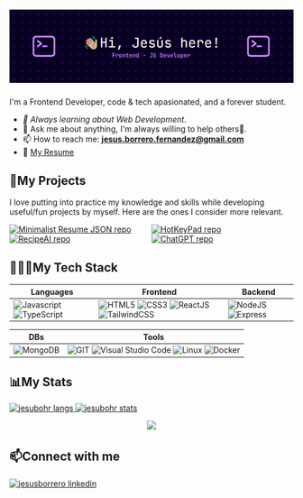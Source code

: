 # ![](./assets/jesubohr-banner.png)
I'm a Frontend Developer, code & tech apasionated, and a forever student.
- *🌱 Always learning about Web Development.*
- 💬 Ask me about anything, I'm always willing to help others🤗.
- 📫 How to reach me: **jesus.borrero.fernandez@gmail.com**
- 📎 [My Resume](https://resume.jesubohrdev.com)

## 🚀My Projects
I love putting into practice my knowledge and skills while developing useful/fun projects by myself. Here are the ones I consider more relevant.

<div style="display: grid; grid-template-columns: 50% 50%; margin-bottom: 1rem;">
  <a href="https://github.com/jesubohr/minimal-json-resume">
    <img align="top" src="https://github-readme-stats.vercel.app/api/pin/?username=jesubohr&repo=minimal-json-resume&theme=aura" alt="Minimalist Resume JSON repo" />
  </a>
  <a href="https://github.com/jesubohr/hotkeypad">
    <img align="top" src="https://github-readme-stats.vercel.app/api/pin/?username=jesubohr&repo=hotkeypad&theme=aura" alt="HotKeyPad repo" />
  </a>
  <a href="https://github.com/jesubohr/RecipeAI">
    <img align="top" src="https://github-readme-stats.vercel.app/api/pin/?username=jesubohr&repo=recipeai&theme=aura" alt="RecipeAI repo" />
  </a>
  <a href="https://github.com/jesubohr/ChatGPT">
    <img align="top" src="https://github-readme-stats.vercel.app/api/pin/?username=jesubohr&repo=chatgpt&theme=aura" alt="ChatGPT repo" />
  </a>
</div>


## 👨🏻‍💻My Tech Stack
| Languages | Frontend | Backend |
| --------- | -------- | ------- |
| ![Javascript](https://img.shields.io/badge/javascript-282c34.svg?style=for-the-badge&logo=javascript) ![TypeScript](https://img.shields.io/badge/typescript-222.svg?style=for-the-badge&logo=typescript) | ![HTML5](https://img.shields.io/badge/html-e54d26.svg?style=for-the-badge&logo=html5&logoColor=white) ![CSS3](https://img.shields.io/badge/css-0070ba.svg?style=for-the-badge&logo=css3) ![ReactJS](https://img.shields.io/badge/reactjs-282c34.svg?style=for-the-badge&logo=react) ![TailwindCSS](https://img.shields.io/badge/tailwindcss-0c98df.svg?style=for-the-badge&logo=tailwindcss&logoColor=white) | ![NodeJS](https://img.shields.io/badge/nodejs-026e00.svg?style=for-the-badge&logo=nodedotjs&logoColor=white) ![Express](https://img.shields.io/badge/express-222.svg?style=for-the-badge&logo=express&logoColor=white) |

| DBs | Tools |
| --- | ----- |
| ![MongoDB](https://img.shields.io/badge/mongodb-222.svg?style=for-the-badge&logo=mongodb) | ![GIT](https://img.shields.io/badge/git-f25a40.svg?style=for-the-badge&logo=git&logoColor=white) ![Visual Studio Code](https://img.shields.io/badge/vs%20code-222.svg?style=for-the-badge&logo=visual-studio-code&logoColor=0078d7) ![Linux](https://img.shields.io/badge/linux-ffb200.svg?style=for-the-badge&logo=linux&logoColor=222) ![Docker](https://img.shields.io/badge/docker-1C95D0.svg?style=for-the-badge&logo=docker&logoColor=white) |


## 📊My Stats
<p>
  <a href="https://github.com/jesubohr/jesubohr">
    <img src="https://github-readme-stats.vercel.app/api/top-langs?username=jesubohr&show_icons=true&theme=aura&layout=compact&hide=elixir,java,jupyter%20notebook" alt="jesubohr langs" />
  </a>
  <a href="https://github.com/jesubohr?tab=repositories">
    <img align="top" src="https://github-readme-stats.vercel.app/api?username=jesubohr&show_icons=true&theme=aura&include_all_commits=true&count_private=true" alt="jesubohr stats" />
  </a>
</p>
<p align="center">
    <picture>
        <source media="(prefers-color-scheme: dark)" srcset="https://github-readme-streak-stats.herokuapp.com?user=jesubohr&theme=aura&date_format=j%20M%5B%20Y%5D&background=FFFFFF00&ring=FFC83D&fire=FFC83D&currStreakLabel=FFC83D" />
        <img src="https://github-readme-streak-stats.herokuapp.com?user=jesubohr&date_format=j%20M%5B%20Y%5D&ring=FFC83D&fire=FFC83D&currStreakLabel=FFC83D" />
    </picture>
</p>



## 📫Connect with me
<p align="left">
  <a href="https://linkedin.com/in/jesusborrero" target="blank">
    <img align="center" src="https://raw.githubusercontent.com/rahuldkjain/github-profile-readme-generator/master/src/images/icons/Social/linked-in-alt.svg" alt="jesusborrero linkedin" height="30" width="40" />
  </a>
</p>
